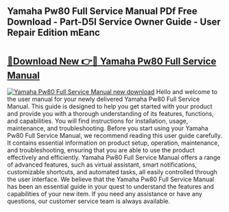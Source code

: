 ## Yamaha Pw80 Full Service Manual PDf Free Download - Part-D5I Service Owner Guide - User Repair Edition mEanc

# <h2><a href="http://bc82007.oget.top/?id=Yamaha+Pw80+Full+Service+Manual">🔗Download New 👉🔴 Yamaha Pw80 Full Service Manual</a></h2>

[![Yamaha Pw80 Full Service Manual new download](https://i.imgur.com/5g1atiW.png)](http://bc82007.oget.top/?id=Yamaha+Pw80+Full+Service+Manual)
Hello and welcome to the user manual for your newly delivered Yamaha Pw80 Full Service Manual. This guide is designed to help you get started with your product and provide you with a thorough understanding of its features, functions, and capabilities. You will find instructions for installation, usage, maintenance, and troubleshooting. Before you start using your Yamaha Pw80 Full Service Manual, we recommend reading this user guide carefully. It contains essential information on product setup, operation, maintenance, and troubleshooting, ensuring that you are able to use the product effectively and efficiently. Yamaha Pw80 Full Service Manual offers a range of advanced features, such as virtual assistant, smart notifications, customizable shortcuts, and automated tasks, all easily controlled through the user interface. We believe that the Yamaha Pw80 Full Service Manual has been an essential guide in your quest to understand the features and capabilities of your new item. If you need any assistance or have any questions, our customer service team is always available.
